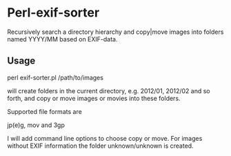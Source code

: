 Perl-exif-sorter
================

Recursively search a directory hierarchy and copy|move images into folders named YYYY/MM based on EXIF-data.

Usage
-----

perl exif-sorter.pl /path/to/images

will create folders in the current directory, e.g. 2012/01, 2012/02
and so forth, and copy or move images or movies into these folders.

Supported file formats are

jp(e)g, mov and 3gp

I will add command line options to choose copy or move. For images
without EXIF information the folder unknown/unknown is created.

